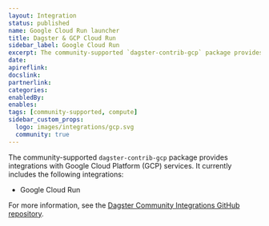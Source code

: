 ```yaml
---
layout: Integration
status: published
name: Google Cloud Run launcher
title: Dagster & GCP Cloud Run
sidebar_label: Google Cloud Run
excerpt: The community-supported `dagster-contrib-gcp` package provides integrations with Google Cloud Platform (GCP) services.
date: 
apireflink:
docslink:
partnerlink:
categories:
enabledBy:
enables:
tags: [community-supported, compute]
sidebar_custom_props:
  logo: images/integrations/gcp.svg
  community: true
---
```


The community-supported `dagster-contrib-gcp` package provides integrations with Google Cloud Platform (GCP) services. It currently includes the following integrations:

* Google Cloud Run

For more information, see the [Dagster Community Integrations GitHub repository](https://github.com/dagster-io/community-integrations/tree/main/libraries/dagster-contrib-gcp).

